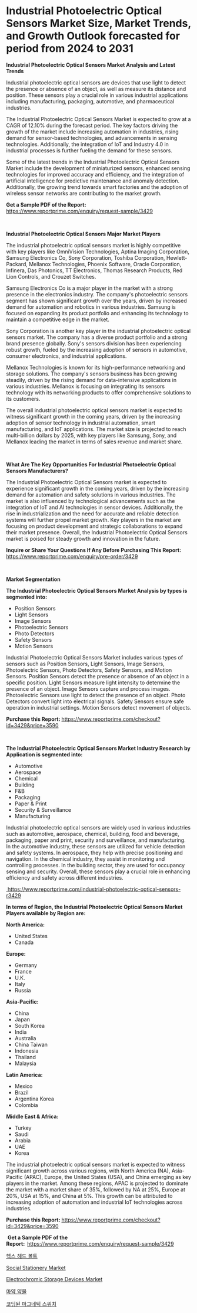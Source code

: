 <p><h1>Industrial Photoelectric Optical Sensors Market Size, Market Trends, and Growth Outlook forecasted for period from 2024 to 2031</h1></p><p><strong>Industrial Photoelectric Optical Sensors Market Analysis and Latest Trends</strong></p>
<p><p>Industrial photoelectric optical sensors are devices that use light to detect the presence or absence of an object, as well as measure its distance and position. These sensors play a crucial role in various industrial applications including manufacturing, packaging, automotive, and pharmaceutical industries.</p><p>The Industrial Photoelectric Optical Sensors Market is expected to grow at a CAGR of 12.10% during the forecast period. The key factors driving the growth of the market include increasing automation in industries, rising demand for sensor-based technologies, and advancements in sensing technologies. Additionally, the integration of IoT and Industry 4.0 in industrial processes is further fueling the demand for these sensors.</p><p>Some of the latest trends in the Industrial Photoelectric Optical Sensors Market include the development of miniaturized sensors, enhanced sensing technologies for improved accuracy and efficiency, and the integration of artificial intelligence for predictive maintenance and anomaly detection. Additionally, the growing trend towards smart factories and the adoption of wireless sensor networks are contributing to the market growth.</p></p>
<p><strong>Get a Sample PDF of the Report:&nbsp;</strong> <a href="https://www.reportprime.com/enquiry/request-sample/3429">https://www.reportprime.com/enquiry/request-sample/3429</a></p>
<p>&nbsp;</p>
<p><strong>Industrial Photoelectric Optical Sensors Major Market Players</strong></p>
<p><p>The industrial photoelectric optical sensors market is highly competitive with key players like OmniVision Technologies, Aptina Imaging Corporation, Samsung Electronics Co, Sony Corporation, Toshiba Corporation, Hewlett-Packard, Mellanox Technologies, Phoenix Software, Oracle Corporation, Infinera, Das Photonics, TT Electronics, Thomas Research Products, Red Lion Controls, and Crouzet Switches. </p><p>Samsung Electronics Co is a major player in the market with a strong presence in the electronics industry. The company's photoelectric sensors segment has shown significant growth over the years, driven by increased demand for automation and robotics in various industries. Samsung is focused on expanding its product portfolio and enhancing its technology to maintain a competitive edge in the market.</p><p>Sony Corporation is another key player in the industrial photoelectric optical sensors market. The company has a diverse product portfolio and a strong brand presence globally. Sony's sensors division has been experiencing robust growth, fueled by the increasing adoption of sensors in automotive, consumer electronics, and industrial applications.</p><p>Mellanox Technologies is known for its high-performance networking and storage solutions. The company's sensors business has been growing steadily, driven by the rising demand for data-intensive applications in various industries. Mellanox is focusing on integrating its sensors technology with its networking products to offer comprehensive solutions to its customers.</p><p>The overall industrial photoelectric optical sensors market is expected to witness significant growth in the coming years, driven by the increasing adoption of sensor technology in industrial automation, smart manufacturing, and IoT applications. The market size is projected to reach multi-billion dollars by 2025, with key players like Samsung, Sony, and Mellanox leading the market in terms of sales revenue and market share.</p></p>
<p>&nbsp;</p>
<p><strong>What Are The Key Opportunities For Industrial Photoelectric Optical Sensors Manufacturers?</strong></p>
<p><p>The Industrial Photoelectric Optical Sensors market is expected to experience significant growth in the coming years, driven by the increasing demand for automation and safety solutions in various industries. The market is also influenced by technological advancements such as the integration of IoT and AI technologies in sensor devices. Additionally, the rise in industrialization and the need for accurate and reliable detection systems will further propel market growth. Key players in the market are focusing on product development and strategic collaborations to expand their market presence. Overall, the Industrial Photoelectric Optical Sensors market is poised for steady growth and innovation in the future.</p></p>
<p><strong>Inquire or Share Your Questions If Any Before Purchasing This Report:</strong> <a href="https://www.reportprime.com/enquiry/pre-order/3429">https://www.reportprime.com/enquiry/pre-order/3429</a></p>
<p>&nbsp;</p>
<p><strong>Market Segmentation</strong></p>
<p><strong>The Industrial Photoelectric Optical Sensors Market Analysis by types is segmented into:</strong></p>
<p><ul><li>Position Sensors</li><li>Light Sensors</li><li>Image Sensors</li><li>Photoelectric Sensors</li><li>Photo Detectors</li><li>Safety Sensors</li><li>Motion Sensors</li></ul></p>
<p><p>Industrial Photoelectric Optical Sensors Market includes various types of sensors such as Position Sensors, Light Sensors, Image Sensors, Photoelectric Sensors, Photo Detectors, Safety Sensors, and Motion Sensors. Position Sensors detect the presence or absence of an object in a specific position. Light Sensors measure light intensity to determine the presence of an object. Image Sensors capture and process images. Photoelectric Sensors use light to detect the presence of an object. Photo Detectors convert light into electrical signals. Safety Sensors ensure safe operation in industrial settings. Motion Sensors detect movement of objects.</p></p>
<p><strong>Purchase this Report:&nbsp;</strong><a href="https://www.reportprime.com/checkout?id=3429&price=3590">https://www.reportprime.com/checkout?id=3429&price=3590</a></p>
<p>&nbsp;</p>
<p><strong>The Industrial Photoelectric Optical Sensors Market Industry Research by Application is segmented into:</strong></p>
<p><ul><li>Automotive</li><li>Aerospace</li><li>Chemical</li><li>Building</li><li>F&B</li><li>Packaging</li><li>Paper & Print</li><li>Security & Surveillance</li><li>Manufacturing</li></ul></p>
<p><p>Industrial photoelectric optical sensors are widely used in various industries such as automotive, aerospace, chemical, building, food and beverage, packaging, paper and print, security and surveillance, and manufacturing. In the automotive industry, these sensors are utilized for vehicle detection and safety systems. In aerospace, they help with precise positioning and navigation. In the chemical industry, they assist in monitoring and controlling processes. In the building sector, they are used for occupancy sensing and security. Overall, these sensors play a crucial role in enhancing efficiency and safety across different industries.</p></p>
<p><a href="https://www.reportprime.com/industrial-photoelectric-optical-sensors-r3429">&nbsp;https://www.reportprime.com/industrial-photoelectric-optical-sensors-r3429</a></p>
<p><strong>In terms of Region, the Industrial Photoelectric Optical Sensors Market Players available by Region are:</strong></p>
<p>
    <p> <strong> North America: </strong>
        <ul>
            <li>United States</li>
            <li>Canada</li>
        </ul>
        </p> 
    <p> <strong> Europe: </strong>
        <ul>
            <li>Germany</li>
            <li>France</li>
            <li>U.K.</li>
            <li>Italy</li>
            <li>Russia</li>
        </ul>
        </p> 
    <p> <strong> Asia-Pacific: </strong>
        <ul>
            <li>China</li>
            <li>Japan</li>
            <li>South Korea</li>
            <li>India</li>
            <li>Australia</li>
            <li>China Taiwan</li>
            <li>Indonesia</li>
            <li>Thailand</li>
            <li>Malaysia</li>
        </ul>
        </p> 
    <p> <strong> Latin America: </strong>
        <ul>
            <li>Mexico</li>
            <li>Brazil</li>
            <li>Argentina Korea</li>
            <li>Colombia</li>
        </ul>
        </p> 
    <p> <strong> Middle East & Africa: </strong>
        <ul>
            <li>Turkey</li>
            <li>Saudi</li>
            <li>Arabia</li>
            <li>UAE</li>
            <li>Korea</li>
        </ul>
    </p>
    </p>
<p><p>The industrial photoelectric optical sensors market is expected to witness significant growth across various regions, with North America (NA), Asia-Pacific (APAC), Europe, the United States (USA), and China emerging as key players in the market. Among these regions, APAC is projected to dominate the market with a market share of 35%, followed by NA at 25%, Europe at 20%, USA at 15%, and China at 5%. This growth can be attributed to increasing adoption of automation and industrial IoT technologies across industries.</p></p>
<p><strong>Purchase this Report: </strong><a href="https://www.reportprime.com/checkout?id=3429&price=3590">https://www.reportprime.com/checkout?id=3429&price=3590</a></p>
<p>&nbsp;<strong>Get a Sample PDF of the Report:&nbsp;&nbsp;</strong><a href="https://www.reportprime.com/enquiry/request-sample/3429">https://www.reportprime.com/enquiry/request-sample/3429</a></p>
<p><strong></strong></p>
<p><p><a href="https://github.com/shade463/Market-Research-Report-List-1/blob/main/570415469808.md">헥스 헤드 볼트</a></p><p><a href="https://issuu.com/reportprime-2/docs/social-stationery-market-size-2030.pptx">Social Stationery Market</a></p><p><a href="https://github.com/nicholepatriciadoylenwnrjr0/Market-Research-Report-List-2/blob/main/electrochromic-storage-devices-market.md">Electrochromic Storage Devices Market</a></p><p><a href="https://medium.com/@sybleferry/%EB%A7%88%EC%95%BD%EB%A5%98-%EC%8B%9C%EC%9E%A5-%EC%A0%84%EB%A7%9D-%EC%82%B0%EC%97%85-%EA%B0%9C%EC%9A%94-%EB%B0%8F-%EC%98%88%EC%B8%A1-2024%EB%85%84%EB%B6%80%ED%84%B0-2031%EB%85%84%EA%B9%8C%EC%A7%80-9d9db7bf9c7a">마약 약물</a></p><p><a href="https://github.com/FelipeGrrady654556/Market-Research-Report-List-1/blob/main/848000969807.md">코딩된 마그네틱 스위치</a></p></p>